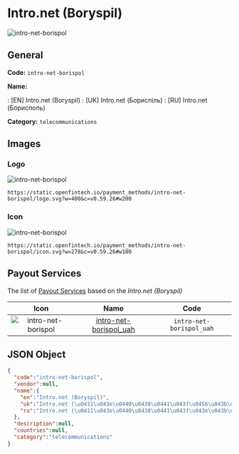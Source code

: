 
# Intro.net (Boryspil) 
![intro-net-borispol](https://static.openfintech.io/payment_methods/intro-net-borispol/logo.svg?w=400&c=v0.59.26#w200)  

## General 
**Code:** `intro-net-borispol` 
 
**Name:** 
 
:	[EN] Intro.net (Boryspil) 
:	[UK] Intro.net (Бориспіль) 
:	[RU] Intro.net (Борисполь) 
 
**Category:** `telecommunications` 
 

## Images 

### Logo 
![intro-net-borispol](https://static.openfintech.io/payment_methods/intro-net-borispol/logo.svg?w=400&c=v0.59.26#w200)  

```
https://static.openfintech.io/payment_methods/intro-net-borispol/logo.svg?w=400&c=v0.59.26#w200
```  

### Icon 
![intro-net-borispol](https://static.openfintech.io/payment_methods/intro-net-borispol/icon.svg?w=278&c=v0.59.26#w100)  

```
https://static.openfintech.io/payment_methods/intro-net-borispol/icon.svg?w=278&c=v0.59.26#w100
```  

## Payout Services 
 
The list of [Payout Services](/payout-services/) based on the _Intro.net (Boryspil)_ 

|Icon|Name|Code| 
|:---:|:---:|:---:| 
|![intro-net-borispol](https://static.openfintech.io/payout_methods/intro-net-borispol/icon.png?w=278&c=v0.59.26#w40) |[intro-net-borispol_uah](/payout-services/intro-net-borispol_uah/)|`intro-net-borispol_uah`| 
 

## JSON Object 

```json
{
  "code":"intro-net-borispol",
  "vendor":null,
  "name":{
    "en":"Intro.net (Boryspil)",
    "uk":"Intro.net (\u0411\u043e\u0440\u0438\u0441\u043f\u0456\u043b\u044c)",
    "ru":"Intro.net (\u0411\u043e\u0440\u0438\u0441\u043f\u043e\u043b\u044c)"
  },
  "description":null,
  "countries":null,
  "category":"telecommunications"
}
```  
